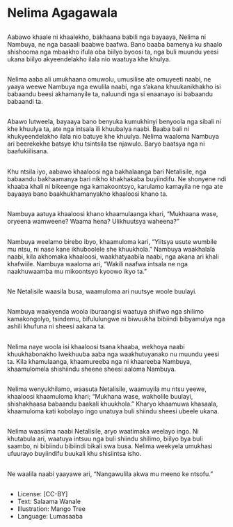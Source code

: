 # Nelima Agagawala

##
Aabawo khaale ni khaalekho,
bakhaana babili nga bayaaya,
Nelima ni Nambuya, ne nga
basaali baabwe baafwa. Bano
baaba bamenya ku shaalo
shishooma nga mbaakho ifula
oba biilyo byoosi ta, nga buli
muundu yeesi ukana biilyo
akyeendelakho ilala nio
waatuya khe khulya.


##
Nelima aaba ali umukhaana
omuwolu, umusilise ate
omuyeeti naabi, ne yaaya
weewe Nambuya nga ewulila
naabi, nga s’akana
khuukanikhakho isi babaandu
beesi akhamanyile ta, naluundi
nga si enaanayo isi babaandu
babaandi ta.


##
Abawo lutweela, bayaaya bano
benyuka kumukhinyi benyoola
nga sibali ni khe khuulya ta, ate
nga intsala ili khuubalya naabi.
Baaba bali ni khukyeendelakho
ilala nio batuye khe khuulya.
Nelima waaloma Nambuya ari
beerekekhe batsye khu tsintsila
tse njawulo. Baryo baatsya nga
ni baafukiilisana.


##
Khu ntsila iyo, aabawo
khaaloosi nga bakhalaanga bari
Netalisile, nga babaandu
bakhaamanya bari nikho
khakhakaba buyiindifu. Ne
shonyene ndi khaaba khali ni
bikeenge nga kamakoontsyo,
karulamo kamayila ne nga ate
bayaaya bano
baakhukhamanyakho khaaloosi
khano ta.


##
Nambuya aatuya khaaloosi
khano khaamulaanga khari,
“Mukhaana wase, oryeena
wamweene? Waama hena?
Ulikhuutsya waheena?”


##
Nambuya weelamo birebo ibyo,
khaamuloma kari, “Yiitsya usute
wumbile mu ntsu, ni nase kane
ikhuboolele she khuukhola.”
Nambuya waakhalala naabi, kila
akhomaka khaaloosi,
waakhatyaabila naabi, nga
akana ari khali khafwiile.
Nambuya waaloma ari, “Wakili
naafwa intsala ne nga
naakhuwaamba mu mikoontsyo
kyoowo ikyo ta.”


##
Ne Netalisile waasila busa,
waamuloma ari nuutsye woole
buulayi.


##
Nambuya waakyenda woola
iburaangisi waatuya shiifwo nga
shilimo kamakongolyo,
tsindemu, bifululungwe ni
biwuukha bibiindi bibyamulya
nga ashili khufuna ni sheesi
aakana ta.


##
Nelima naye woola isi khaaloosi
tsana khaaba, wekhoya naabi
khuukhabonakho lwekhuuba
aaba nga waakhutuyanako nu
muundu yeesi ta. Kila
khamulaanga, khaamureeba
nga ni khaareeba Nambuya,
khaamulomela shishiindu
sheene sheesi aaloma
Nambuya.


##
Nelima wenyukhilamo, waasuta
Netalisile, waamuyila mu ntsu
yeewe, khaaloosi khaamuloma
khari;
“Mukhana wase, wakholile
buulayi, shishakhaasa
babaandu baakali khuukhola.”
Kharyo khaamuwa khasaala,
khaamuloma kati kobolayo ingo
unatuya buli shiindu sheesi
ubeele ukana.


##
Nelima waasiima naabi
Netalisile, aryo waatimaka
weelayo ingo. Ni khutabula ari,
waatuya intsuu nga buli shiindu
shilimo, biilyo bya buli saambo,
ni bibiindu bibiindi bikali swa
busa.
Nelima weekyela umukhasi
ufuurayo buyiindifu buukali khu
shisiintsa isho.


##
Ne waalila naabi yaayawe ari,
“Nangawulila akwa mu meeno
ke ntsofu.”


##
* License: [CC-BY]
* Text: Salaama Wanale
* Illustration: Mango Tree
* Language: Lumasaaba
